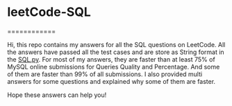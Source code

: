 # leetCode-SQL
============

Hi, this repo contains my answers for all the SQL questions on LeetCode. All the answers have passed all the test cases and are store as String format in the [SQL.py](/SQL.py). For most of my answers, they are faster than at least 75% of MySQL online submissions for Queries Quality and Percentage. And some of them are faster than 99% of all submissions. I also provided multi answers for some questions and explained why some of them are faster.

Hope these answers can help you!
